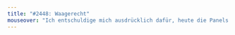 ```yaml
---
title: "#2448: Waagerecht"
mouseover: "Ich entschuldige mich ausdrücklich dafür, heute die Panels nicht ordentlich am Hintergrund festgeklebt zu haben."
---
```


